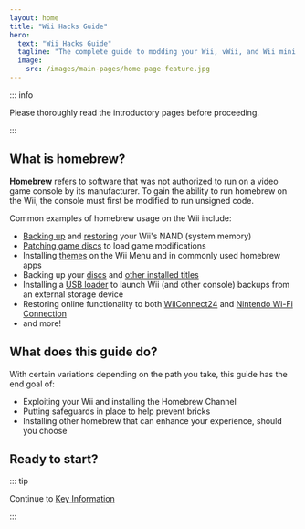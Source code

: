 ```yaml
---
layout: home
title: "Wii Hacks Guide"
hero:
  text: "Wii Hacks Guide"
  tagline: "The complete guide to modding your Wii, vWii, and Wii mini."
  image:
    src: /images/main-pages/home-page-feature.jpg
---
```


::: info

Please thoroughly read the introductory pages before proceeding.

:::

## What is homebrew?

**Homebrew** refers to software that was not authorized to run on a video game console by its manufacturer. To gain the ability to run homebrew on the Wii, the console must first be modified to run unsigned code.

Common examples of homebrew usage on the Wii include:

+ [Backing up](bootmii) and [restoring](bootmiirecover) your Wii's NAND (system memory)
+ [Patching game discs](https://wiki.hacks.guide/wiki/Wii:Riivolution) to load game modifications
+ Installing [themes](themes) on the Wii Menu and in commonly used homebrew apps
+ Backing up your [discs](dump-games) and [other installed titles](dump-wads)
+ Installing a [USB loader](wii-loaders) to launch Wii (and other console) backups from an external storage device
+ Restoring online functionality to both [WiiConnect24](wiiconnect24) and [Nintendo Wi-Fi Connection](nintendowfc)
+ and more!

## What does this guide do?

With certain variations depending on the path you take, this guide has the end goal of:

+ Exploiting your Wii and installing the Homebrew Channel
+ Putting safeguards in place to help prevent bricks
+ Installing other homebrew that can enhance your experience, should you choose

## Ready to start?

::: tip

Continue to [Key Information](key-information)

:::
